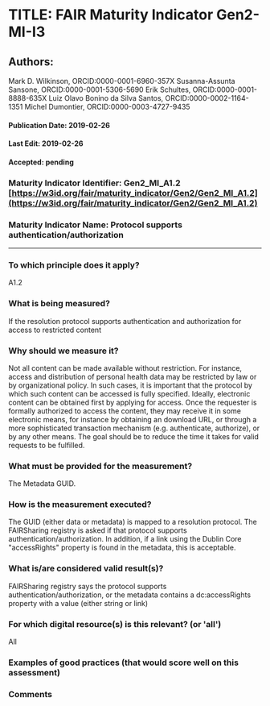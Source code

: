 # TITLE:  FAIR Maturity Indicator Gen2-MI-I3

## Authors: 
Mark D. Wilkinson, ORCID:0000-0001-6960-357X
Susanna-Assunta Sansone, ORCID:0000-0001-5306-5690
Erik Schultes, ORCID:0000-0001-8888-635X
Luiz Olavo Bonino da Silva Santos, ORCID:0000-0002-1164-1351
Michel Dumontier, ORCID:0000-0003-4727-9435

#### Publication Date: 2019-02-26
#### Last Edit: 2019-02-26
#### Accepted: pending



### Maturity Indicator Identifier: Gen2_MI_A1.2 [https://w3id.org/fair/maturity_indicator/Gen2/Gen2_MI_A1.2](https://w3id.org/fair/maturity_indicator/Gen2/Gen2_MI_A1.2)

### Maturity Indicator Name:   Protocol supports authentication/authorization

----

### To which principle does it apply?  
A1.2

### What is being measured?
If the resolution protocol supports authentication and authorization for access to restricted content

### Why should we measure it?
Not all content can be made available without restriction. For instance, access and distribution of personal health data may be restricted by law or by organizational policy. In such cases, it is important that the protocol by which such content can be accessed is fully specified. Ideally, electronic content can be obtained first by applying for access. Once the requester is formally authorized to access the content, they may receive it in some electronic means, for instance by obtaining an download URL, or through a more sophisticated transaction mechanism (e.g. authenticate, authorize), or by any other means. The goal should be to reduce the time it takes for valid requests to be fulfilled.



### What must be provided for the measurement?
The Metadata GUID.


### How is the measurement executed?
The GUID (either data or metadata) is mapped to a resolution protocol.  The FAIRSharing registry is asked
if that protocol supports authentication/authorization.  In addition, if a link using the Dublin Core "accessRights"
property is found in the metadata, this is acceptable.


### What is/are considered valid result(s)?
FAIRSharing registry says the protocol supports authentication/authorization, or the metadata contains a dc:accessRights property with a value (either string or link)

### For which digital resource(s) is this relevant? (or 'all')
All

### Examples of good practices (that would score well on this assessment)


### Comments
